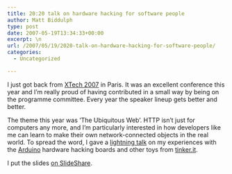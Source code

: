 ```yaml
---
title: 20:20 talk on hardware hacking for software people
author: Matt Biddulph
type: post
date: 2007-05-19T13:34:33+00:00
excerpt: \n
url: /2007/05/19/2020-talk-on-hardware-hacking-for-software-people/
categories:
  - Uncategorized

---
```

I just got back from [XTech 2007][1] in Paris. It was an excellent conference this year and I&#8217;m really proud of having contributed in a small way by being on the programme committee. Every year the speaker lineup gets better and better.

<!--more-->

  
The theme this year was &#8216;The Ubiquitous Web&#8217;. HTTP isn&#8217;t just for computers any more, and I&#8217;m particularly interested in how developers like me can learn to make their own network-connected objects in the real world. To spread the word, I gave a [lightning talk][2] on my experiences with the [Arduino][3] hardware hacking boards and other toys from [tinker.it][4].

I put the slides [on SlideShare][5].

 [1]: https://2007.xtech.org/
 [2]: https://2007.xtech.org/public/schedule/detail/227
 [3]: https://arduino.cc
 [4]: https://tinker.it/
 [5]: https://www.slideshare.net/mattb/coders-need-to-learn-hardware-hacking-now/